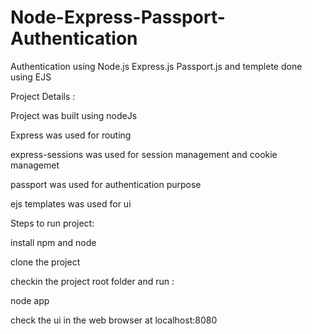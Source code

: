 # Node-Express-Passport-Authentication
Authentication using Node.js Express.js Passport.js and templete done using EJS

Project Details :


Project was built using nodeJs

Express was used for routing

express-sessions was used for session management and cookie managemet

passport was used for authentication purpose

ejs templates was used for ui

Steps to run project:

install npm and node

clone the project

checkin the project root folder and run :

node app

check the ui in the web browser at localhost:8080   
